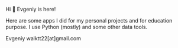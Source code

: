 Hi 👋 Evgeniy is here!

Here are some apps I did for my personal projects and for education purpose. 
I use Python (mostly) and some other data tools.

Evgeniy
walktt22[at]gmail.com
